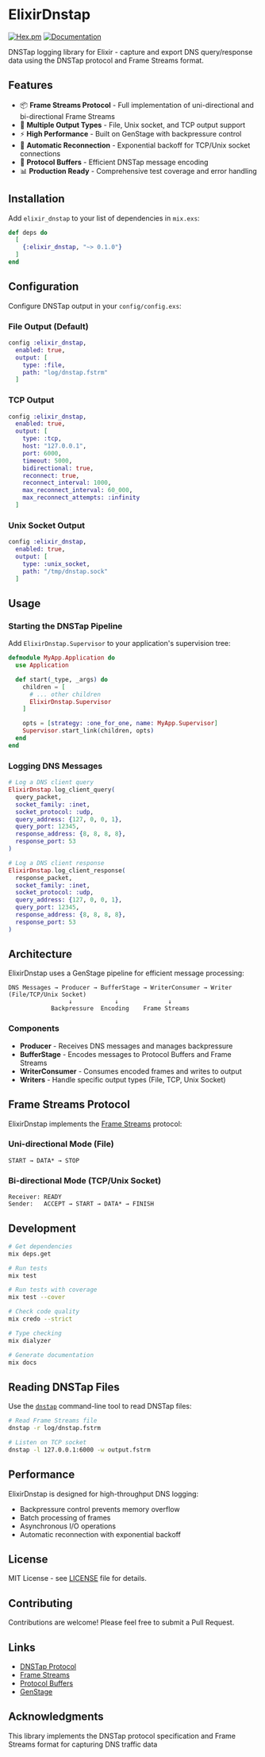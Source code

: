 # ElixirDnstap

[![Hex.pm](https://img.shields.io/hexpm/v/elixir_dnstap.svg)](https://hex.pm/packages/elixir_dnstap)
[![Documentation](https://img.shields.io/badge/docs-hexdocs-blue.svg)](https://hexdocs.pm/elixir_dnstap)

DNSTap logging library for Elixir - capture and export DNS query/response data using the DNSTap protocol and Frame Streams format.

## Features

- 📦 **Frame Streams Protocol** - Full implementation of uni-directional and bi-directional Frame Streams
- 🔄 **Multiple Output Types** - File, Unix socket, and TCP output support
- ⚡ **High Performance** - Built on GenStage with backpressure control
- 🔌 **Automatic Reconnection** - Exponential backoff for TCP/Unix socket connections
- 🎯 **Protocol Buffers** - Efficient DNSTap message encoding
- 📊 **Production Ready** - Comprehensive test coverage and error handling

## Installation

Add `elixir_dnstap` to your list of dependencies in `mix.exs`:

```elixir
def deps do
  [
    {:elixir_dnstap, "~> 0.1.0"}
  ]
end
```

## Configuration

Configure DNSTap output in your `config/config.exs`:

### File Output (Default)

```elixir
config :elixir_dnstap,
  enabled: true,
  output: [
    type: :file,
    path: "log/dnstap.fstrm"
  ]
```

### TCP Output

```elixir
config :elixir_dnstap,
  enabled: true,
  output: [
    type: :tcp,
    host: "127.0.0.1",
    port: 6000,
    timeout: 5000,
    bidirectional: true,
    reconnect: true,
    reconnect_interval: 1000,
    max_reconnect_interval: 60_000,
    max_reconnect_attempts: :infinity
  ]
```

### Unix Socket Output

```elixir
config :elixir_dnstap,
  enabled: true,
  output: [
    type: :unix_socket,
    path: "/tmp/dnstap.sock"
  ]
```

## Usage

### Starting the DNSTap Pipeline

Add `ElixirDnstap.Supervisor` to your application's supervision tree:

```elixir
defmodule MyApp.Application do
  use Application

  def start(_type, _args) do
    children = [
      # ... other children
      ElixirDnstap.Supervisor
    ]

    opts = [strategy: :one_for_one, name: MyApp.Supervisor]
    Supervisor.start_link(children, opts)
  end
end
```

### Logging DNS Messages

```elixir
# Log a DNS client query
ElixirDnstap.log_client_query(
  query_packet,
  socket_family: :inet,
  socket_protocol: :udp,
  query_address: {127, 0, 0, 1},
  query_port: 12345,
  response_address: {8, 8, 8, 8},
  response_port: 53
)

# Log a DNS client response
ElixirDnstap.log_client_response(
  response_packet,
  socket_family: :inet,
  socket_protocol: :udp,
  query_address: {127, 0, 0, 1},
  query_port: 12345,
  response_address: {8, 8, 8, 8},
  response_port: 53
)
```

## Architecture

ElixirDnstap uses a GenStage pipeline for efficient message processing:

```
DNS Messages → Producer → BufferStage → WriterConsumer → Writer (File/TCP/Unix Socket)
                 ↓            ↓              ↓
            Backpressure  Encoding    Frame Streams
```

### Components

- **Producer** - Receives DNS messages and manages backpressure
- **BufferStage** - Encodes messages to Protocol Buffers and Frame Streams
- **WriterConsumer** - Consumes encoded frames and writes to output
- **Writers** - Handle specific output types (File, TCP, Unix Socket)

## Frame Streams Protocol

ElixirDnstap implements the [Frame Streams](https://fstrm.info/) protocol:

### Uni-directional Mode (File)
```
START → DATA* → STOP
```

### Bi-directional Mode (TCP/Unix Socket)
```
Receiver: READY
Sender:   ACCEPT → START → DATA* → FINISH
```

## Development

```bash
# Get dependencies
mix deps.get

# Run tests
mix test

# Run tests with coverage
mix test --cover

# Check code quality
mix credo --strict

# Type checking
mix dialyzer

# Generate documentation
mix docs
```

## Reading DNSTap Files

Use the [`dnstap`](https://github.com/dnstap/golang-dnstap) command-line tool to read DNSTap files:

```bash
# Read Frame Streams file
dnstap -r log/dnstap.fstrm

# Listen on TCP socket
dnstap -l 127.0.0.1:6000 -w output.fstrm
```

## Performance

ElixirDnstap is designed for high-throughput DNS logging:

- Backpressure control prevents memory overflow
- Batch processing of frames
- Asynchronous I/O operations
- Automatic reconnection with exponential backoff

## License

MIT License - see [LICENSE](LICENSE) file for details.

## Contributing

Contributions are welcome! Please feel free to submit a Pull Request.

## Links

- [DNSTap Protocol](https://dnstap.info/)
- [Frame Streams](https://fstrm.info/)
- [Protocol Buffers](https://developers.google.com/protocol-buffers)
- [GenStage](https://hexdocs.pm/gen_stage)

## Acknowledgments

This library implements the DNSTap protocol specification and Frame Streams format for capturing DNS traffic data
